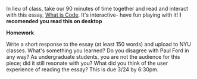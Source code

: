 In lieu of class, take our 90 minutes of time together and read and interact with this essay, [What is Code](https://www.bloomberg.com/graphics/2015-paul-ford-what-is-code/). It's interactive- have fun playing with it! **I recomended you read this on desktop**

**Homework**

Write a short response to the essay (at least 150 words) and upload to NYU classes. What's something you learned? Do you disagree with Paul Ford in any way? As undergraduate students, you are not the audience for this piece; did it still resonate with you? What did you think of the user experience of reading the essay? This is due 3/24 by 6:30pm.

